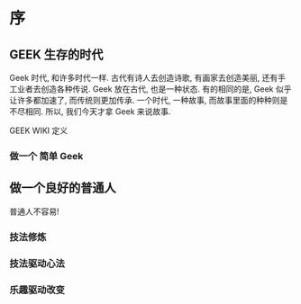 # 序

## GEEK 生存的时代

Geek 时代, 和许多时代一样. 古代有诗人去创造诗歌, 有画家去创造美丽, 还有手工业者去创造各种传说. Geek 放在古代, 也是一种状态. 有的相同的是, Geek 似乎让许多都加速了, 而传统则更加传承. 一个时代, 一种故事, 而故事里面的种种则是不尽相同. 所以, 我们今天才拿 Geek 来说故事.

GEEK WIKI 定义

### 做一个 简单 Geek

## 做一个良好的普通人

普通人不容易!

### 技法修炼

### 技法驱动心法

### 乐趣驱动改变
